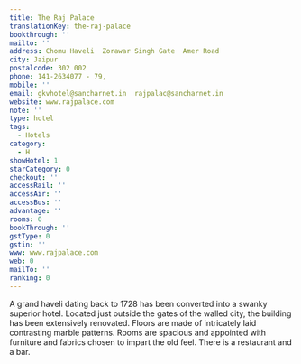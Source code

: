 ```yaml
---
title: The Raj Palace
translationKey: the-raj-palace
bookthrough: ''
mailto: ''
address: Chomu Haveli  Zorawar Singh Gate  Amer Road
city: Jaipur
postalcode: 302 002
phone: 141-2634077 - 79,
mobile: ''
email: gkvhotel@sancharnet.in  rajpalac@sancharnet.in
website: www.rajpalace.com
note: ''
type: hotel
tags:
  - Hotels
category:
  - H
showHotel: 1
starCategory: 0
checkout: ''
accessRail: ''
accessAir: ''
accessBus: ''
advantage: ''
rooms: 0
bookThrough: ''
gstType: 0
gstin: ''
www: www.rajpalace.com
web: 0
mailTo: ''
ranking: 0
---
```







A grand haveli dating back to 1728 has been converted into a swanky superior hotel. Located just outside the gates of the walled city, the building has been extensively renovated.     Floors are made of intricately laid contrasting marble patterns. Rooms are spacious and  appointed with furniture and fabrics chosen to impart the old feel. There is a restaurant and a bar.